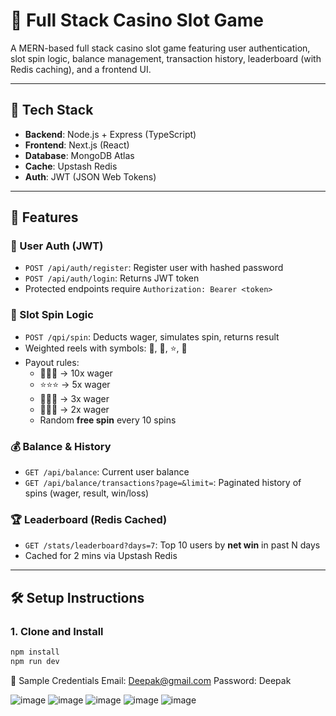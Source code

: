 # 🎰 Full Stack Casino Slot Game

A MERN-based full stack casino slot game featuring user authentication, slot spin logic, balance management, transaction history, leaderboard (with Redis caching), and a frontend UI.

---

## 🚀 Tech Stack

- **Backend**: Node.js + Express (TypeScript)
- **Frontend**: Next.js (React)
- **Database**: MongoDB Atlas
- **Cache**: Upstash Redis
- **Auth**: JWT (JSON Web Tokens)

---

## 🧪 Features

### 🔐 User Auth (JWT)
- `POST /api/auth/register`: Register user with hashed password
- `POST /api/auth/login`: Returns JWT token
- Protected endpoints require `Authorization: Bearer <token>`

### 🎰 Slot Spin Logic
- `POST /qpi/spin`: Deducts wager, simulates spin, returns result
- Weighted reels with symbols: 🍒, 🍋, ⭐, 💎
- Payout rules:
  - 💎💎💎 → 10x wager
  - ⭐⭐⭐ → 5x wager
  - 🍒🍒🍒 → 3x wager
  - 🍋🍋🍋 → 2x wager
  - Random **free spin** every 10 spins

### 💰 Balance & History
- `GET /api/balance`: Current user balance
- `GET /api/balance/transactions?page=&limit=`: Paginated history of spins (wager, result, win/loss)

### 🏆 Leaderboard (Redis Cached)
- `GET /stats/leaderboard?days=7`: Top 10 users by **net win** in past N days
- Cached for 2 mins via Upstash Redis

---

## 🛠️ Setup Instructions

### 1. Clone and Install

```bash
npm install
npm run dev
````

🧪 Sample Credentials
Email: Deepak@gmail.com
Password: Deepak



![image](https://github.com/user-attachments/assets/5fe65fc7-8236-4a12-a31d-1165b188f361)
![image](https://github.com/user-attachments/assets/28b33151-8ad8-4bf2-acf8-3ae5b87108d5)
![image](https://github.com/user-attachments/assets/a3f0a65b-2d3f-4c9b-b0f8-af99a647ebcd)
![image](https://github.com/user-attachments/assets/8fa5ce77-eb3e-43a9-a54b-ac06c47dc0d4)
![image](https://github.com/user-attachments/assets/5a24941c-768e-4f0d-8964-c4ca47e2fcd5)




